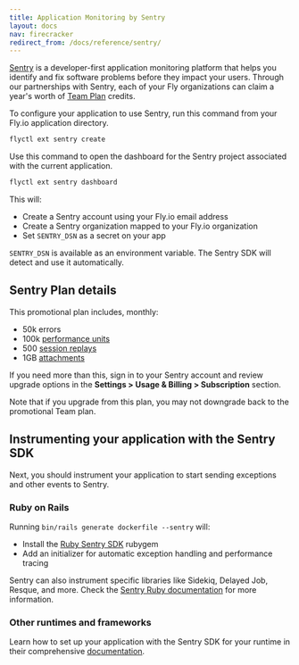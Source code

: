 ```yaml
---
title: Application Monitoring by Sentry
layout: docs
nav: firecracker
redirect_from: /docs/reference/sentry/
---
```


[Sentry](https://sentry.io) is a developer-first application monitoring platform that helps you identify and fix software problems before they impact your users. Through our partnerships with Sentry, each of your Fly organizations can claim a year's worth of [Team Plan](https://sentry.io/pricing) credits.

To configure your application to use Sentry, run this command from your Fly.io application directory.

```cmd
flyctl ext sentry create
```

Use this command to open the dashboard for the Sentry project associated with the current application.

```cmd
flyctl ext sentry dashboard
```

This will:

* Create a Sentry account using your Fly.io email address
* Create a Sentry organization mapped to your Fly.io organization
* Set `SENTRY_DSN` as a secret on your app


`SENTRY_DSN` is available as an environment variable. The Sentry SDK will detect and use it automatically.


## Sentry Plan details

This promotional plan includes, monthly:

* 50k errors
* 100k [performance units](https://docs.sentry.io/product/performance/transaction-summary/?original_referrer=https%3A%2F%2Fduckduckgo.com%2F#what-is-a-transaction)
* 500 [session replays](https://docs.sentry.io/product/session-replay)
* 1GB [attachments](https://docs.sentry.io/platforms/native/guides/minidumps/enriching-events/attachments/)

If you need more than this, sign in to your Sentry account and review upgrade options in the **Settings > Usage & Billing > Subscription** section.

Note that if you upgrade from this plan, you may not downgrade back to the promotional Team plan.

## Instrumenting your application with the Sentry SDK

Next, you should instrument your application to start sending exceptions and other events to Sentry.

### Ruby on Rails

Running `bin/rails generate dockerfile --sentry` will:

* Install the [Ruby Sentry SDK](https://github.com/getsentry/sentry-ruby) rubygem
* Add an initializer for automatic exception handling and performance tracing

Sentry can also instrument specific libraries like Sidekiq, Delayed Job, Resque, and more. Check the [Sentry Ruby documentation](https://docs.sentry.io/platforms/ruby/) for more information.

### Other runtimes and frameworks

Learn how to set up your application with the Sentry SDK for your runtime in their comprehensive [documentation](https://docs.sentry.io/).





